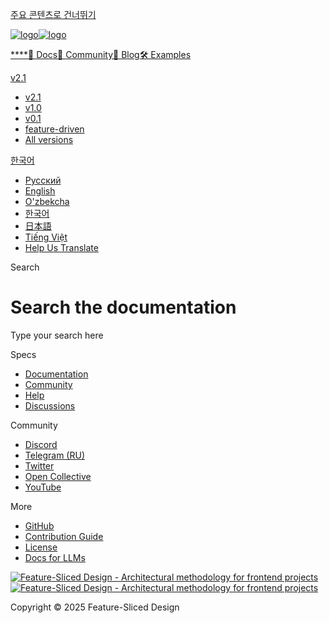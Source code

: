 [주요 콘텐츠로 건너뛰기](#__docusaurus_skipToContent_fallback)

[![logo](/documentation/kr/img/brand/logo-primary.png)![logo](/documentation/kr/img/brand/logo-primary.png)](/documentation/kr/.md)

[****](/documentation/kr/.md)[📖 Docs](/documentation/kr/docs/get-started/overview.md)[💫 Community](/documentation/kr/community.md)[📝 Blog](/documentation/kr/blog)[🛠 Examples](/documentation/kr/examples.md)

[v2.1](/documentation/kr/docs/get-started/overview.md)

* [v2.1](/documentation/kr/docs/get-started/overview.md)
* [v1.0](https://feature-sliced.github.io/featureslices.dev/v1.0.html)
* [v0.1](https://feature-sliced.github.io/featureslices.dev/v0.1.html)
* [feature-driven](https://github.com/feature-sliced/documentation/tree/rc/feature-driven)
* [All versions](/documentation/kr/versions.md)

[한국어](#)

* [Русский](/documentation/ru/search)
* [English](/documentation/search)
* [O'zbekcha](/documentation/uz/search)
* [한국어](/documentation/kr/search.md)
* [日本語](/documentation/ja/search)
* [Tiếng Việt](/documentation/vi/search)
* [Help Us Translate](https://github.com/feature-sliced/documentation/issues/244)

[](https://discord.gg/S8MzWTUsmp)[](https://github.com/feature-sliced/documentation)

Search

# Search the documentation

Type your search here

[](https://www.algolia.com/)

Specs

* [Documentation](/documentation/kr/docs/get-started/overview.md)
* [Community](/documentation/kr/community.md)
* [Help](/documentation/kr/nav.md)
* [Discussions](https://github.com/feature-sliced/documentation/discussions)

Community

* [Discord](https://discord.gg/S8MzWTUsmp)
* [Telegram (RU)](https://t.me/feature_sliced)
* [Twitter](https://twitter.com/feature_sliced)
* [Open Collective](https://opencollective.com/feature-sliced)
* [YouTube](https://www.youtube.com/c/FeatureSlicedDesign)

More

* [GitHub](https://github.com/feature-sliced)
* [Contribution Guide](https://github.com/feature-sliced/documentation/blob/master/CONTRIBUTING.md)
* [License](https://github.com/feature-sliced/documentation/blob/master/LICENSE)
* [Docs for LLMs](/documentation/kr/docs/llms.md)

[![Feature-Sliced Design - Architectural methodology for frontend projects](/documentation/kr/img/brand/logo-primary.png)![Feature-Sliced Design - Architectural methodology for frontend projects](/documentation/kr/img/brand/logo-primary.png)](https://github.com/feature-sliced)

Copyright © 2025 Feature-Sliced Design
